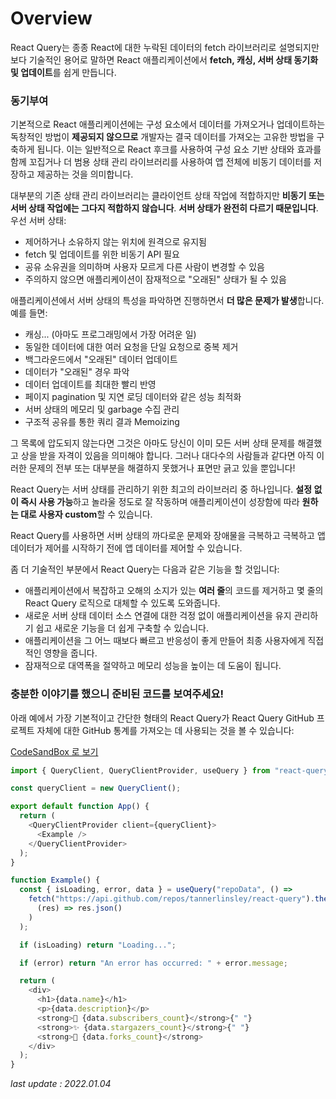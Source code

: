 # Overview

React Query는 종종 React에 대한 누락된 데이터의 fetch 라이브러리로 설명되지만 보다 기술적인 용어로 말하면 React 애플리케이션에서 **fetch, 캐싱, 서버 상태 동기화 및 업데이트**를 쉽게 만듭니다.

### 동기부여

기본적으로 React 애플리케이션에는 구성 요소에서 데이터를 가져오거나 업데이트하는 독창적인 방법이 **제공되지 않으므로** 개발자는 결국 데이터를 가져오는 고유한 방법을 구축하게 됩니다. 이는 일반적으로 React 후크를 사용하여 구성 요소 기반 상태와 효과를 함께 꼬집거나 더 범용 상태 관리 라이브러리를 사용하여 앱 전체에 비동기 데이터를 저장하고 제공하는 것을 의미합니다.

대부분의 기존 상태 관리 라이브러리는 클라이언트 상태 작업에 적합하지만 **비동기 또는 서버 상태 작업에는 그다지 적합하지 않습니다**. **서버 상태가 완전히 다르기 때문입니다**. 우선 서버 상태:

- 제어하거나 소유하지 않는 위치에 원격으로 유지됨
- fetch 및 업데이트를 위한 비동기 API 필요
- 공유 소유권을 의미하며 사용자 모르게 다른 사람이 변경할 수 있음
- 주의하지 않으면 애플리케이션이 잠재적으로 "오래된" 상태가 될 수 있음

애플리케이션에서 서버 상태의 특성을 파악하면 진행하면서 **더 많은 문제가 발생**합니다. 예를 들면:

- 캐싱... (아마도 프로그래밍에서 가장 어려운 일)
- 동일한 데이터에 대한 여러 요청을 단일 요청으로 중복 제거
- 백그라운드에서 "오래된" 데이터 업데이트
- 데이터가 "오래된" 경우 파악
- 데이터 업데이트를 최대한 빨리 반영
- 페이지 pagination 및 지연 로딩 데이터와 같은 성능 최적화
- 서버 상태의 메모리 및 garbage 수집 관리
- 구조적 공유를 통한 쿼리 결과 Memoizing

그 목록에 압도되지 않는다면 그것은 아마도 당신이 이미 모든 서버 상태 문제를 해결했고 상을 받을 자격이 있음을 의미해야 합니다. 그러나 대다수의 사람들과 같다면 아직 이러한 문제의 전부 또는 대부분을 해결하지 못했거나 표면만 긁고 있을 뿐입니다!

React Query는 서버 상태를 관리하기 위한 최고의 라이브러리 중 하나입니다. **설정 없이 즉시 사용 가능**하고 놀라울 정도로 잘 작동하며 애플리케이션이 성장함에 따라 **원하는 대로 사용자 custom**할 수 있습니다.

React Query를 사용하면 서버 상태의 까다로운 문제와 장애물을 극복하고 극복하고 앱 데이터가 제어를 시작하기 전에 앱 데이터를 제어할 수 있습니다.

좀 더 기술적인 부분에서 React Query는 다음과 같은 기능을 할 것입니다:

- 애플리케이션에서 복잡하고 오해의 소지가 있는 **여러 줄**의 코드를 제거하고 몇 줄의 React Query 로직으로 대체할 수 있도록 도와줍니다.
- 새로운 서버 상태 데이터 소스 연결에 대한 걱정 없이 애플리케이션을 유지 관리하기 쉽고 새로운 기능을 더 쉽게 구축할 수 있습니다.
- 애플리케이션을 그 어느 때보다 빠르고 반응성이 좋게 만들어 최종 사용자에게 직접적인 영향을 줍니다.
- 잠재적으로 대역폭을 절약하고 메모리 성능을 높이는 데 도움이 됩니다.

### 충분한 이야기를 했으니 준비된 코드를 보여주세요!

아래 예에서 가장 기본적이고 간단한 형태의 React Query가 React Query GitHub 프로젝트 자체에 대한 GitHub 통계를 가져오는 데 사용되는 것을 볼 수 있습니다:

[CodeSandBox 로 보기](https://codesandbox.io/s/github/tannerlinsley/react-query/tree/master/examples/simple)

```js
import { QueryClient, QueryClientProvider, useQuery } from "react-query";

const queryClient = new QueryClient();

export default function App() {
  return (
    <QueryClientProvider client={queryClient}>
      <Example />
    </QueryClientProvider>
  );
}

function Example() {
  const { isLoading, error, data } = useQuery("repoData", () =>
    fetch("https://api.github.com/repos/tannerlinsley/react-query").then(
      (res) => res.json()
    )
  );

  if (isLoading) return "Loading...";

  if (error) return "An error has occurred: " + error.message;

  return (
    <div>
      <h1>{data.name}</h1>
      <p>{data.description}</p>
      <strong>👀 {data.subscribers_count}</strong>{" "}
      <strong>✨ {data.stargazers_count}</strong>{" "}
      <strong>🍴 {data.forks_count}</strong>
    </div>
  );
}
```

_last update : 2022.01.04_
